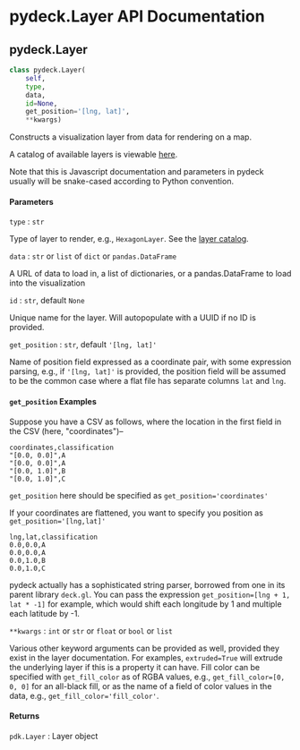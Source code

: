 pydeck.Layer API Documentation
==========

## pydeck.Layer

```python
class pydeck.Layer(
    self,
    type,
    data,
    id=None,
    get_position='[lng, lat]',
    **kwargs)
```

Constructs a visualization layer from data for rendering on a map.

A catalog of available layers is viewable [here](https://github.com/uber/deck.gl/tree/master/docs/layers#deckgl-layer-catalog-overview).

Note that this is Javascript documentation and parameters in pydeck usually will be snake-cased according to Python convention.



#### Parameters

`type` : `str`

Type of layer to render, e.g., `HexagonLayer`. See the [layer catalog](https://github.com/uber/deck.gl/tree/master/docs/layers#deckgl-layer-catalog-overview).
    
`data` : `str` or `list` of `dict` or `pandas.DataFrame`

A URL of data to load in, a list of dictionaries, or a pandas.DataFrame to load into the visualization

`id` : `str`, default `None`

Unique name for the layer. Will autopopulate with a UUID if no ID is provided.

`get_position` : `str`, default `'[lng, lat]'`

Name of position field expressed as a coordinate pair, with some expression parsing, e.g., if `'[lng, lat]'` is provided, the position field will be assumed to be the common case where a flat file has separate columns `lat` and `lng`.

#### `get_position` Examples

Suppose you have a CSV as follows, where the location in the first field in the CSV (here, "coordinates")–

```csv
coordinates,classification
"[0.0, 0.0]",A
"[0.0, 0.0]",A
"[0.0, 1.0]",B
"[0.0, 1.0]",C
```

`get_position` here should be specified as `get_position='coordinates'`

If your coordinates are flattened, you want to specify you position as `get_position='[lng,lat]'`

```csv
lng,lat,classification
0.0,0.0,A
0.0,0.0,A
0.0,1.0,B
0.0,1.0,C
```

pydeck actually has a sophisticated string parser, borrowed from one in its parent library `deck.gl`. You can pass the expression `get_position=[lng + 1, lat * -1]` for example, which would shift each longitude by 1 and multiple each latitude by -1.

`**kwargs` : `int` or `str` or `float` or `bool` or `list`

Various other keyword arguments can be provided as well, provided they exist in the layer documentation.
For examples, `extruded=True` will extrude the underlying layer if this is a property it can have.
Fill color can be specified with `get_fill_color` as of RGBA values, e.g., `get_fill_color=[0, 0, 0]` for an all-black fill,
or as the name of a field of color values in the data, e.g., `get_fill_color='fill_color'`.

#### Returns

`pdk.Layer` : Layer object
